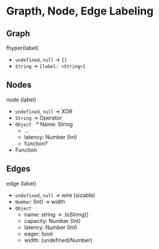 # Grapth, Node, Edge Labeling

## Graph
fhyper(label)
* `undefined`, `null` -> `{}`
* `String` -> `{label: <String>}`

## Nodes
node (label)
* `undefined`, `null` -> XOR
* `String` -> Operator
* `Object`
    * Name: String
    * ...
    * latency: Number (Int)
    * function?
* Function

## Edges
edge (label)
* `undefined`, `null` -> wire (sizable)
* `Number` (Int) -> width
* `Object`
    * name: string -> .toString()
    * capacity: Number (Int)
    * latency: Number (Int)
    * eager: bool
    * width: (undefined/Number)
